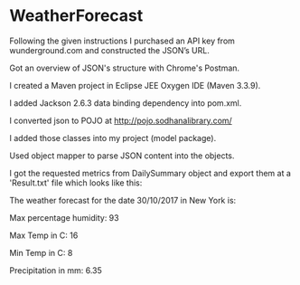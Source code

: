 # WeatherForecast

Following the given instructions I purchased an API key from wunderground.com and constructed the JSON’s URL.

Got an overview of JSON's structure with Chrome's Postman.

I created a Maven project in Eclipse JEE Oxygen IDE (Maven 3.3.9).

I added Jackson 2.6.3 data binding dependency into pom.xml.

I converted json to POJO at http://pojo.sodhanalibrary.com/

I added those classes into my project (model package).

Used object mapper to parse JSON content into the objects. 

I got the requested metrics from DailySummary object and export them at a 'Result.txt' file which looks like this:			


  The weather forecast for the date 30/10/2017 in New York is: 

  Max percentage humidity:		93

  Max Temp in C:						 	16

  Min Temp in C:		 					8

  Precipitation in mm:				6.35


